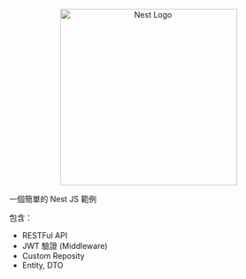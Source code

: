 <p align="center">
  <img src="https://nestjs.com/img/logo_text.svg" width="320" alt="Nest Logo" />
</p>

一個簡單的 Nest JS 範例

包含：
- RESTFul API
- JWT 驗證 (Middleware)
- Custom Reposity
- Entity, DTO
